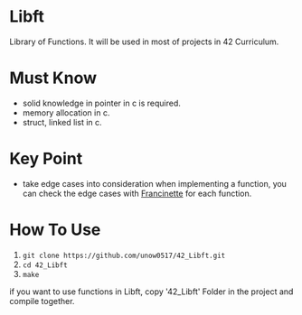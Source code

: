 # Libft
Library of Functions. It will be used in most of projects in 42 Curriculum.

# Must Know
* solid knowledge in pointer in c is required.
* memory allocation in c.
* struct, linked list in c.

# Key Point
* take edge cases into consideration when implementing a function, you can check the edge cases  with [Francinette](https://github.com/xicodomingues/francinette) for each function.

# How To Use
1. `git clone https://github.com/unow0517/42_Libft.git`
2. `cd 42_Libft`
3. `make`

if you want to use functions in Libft, copy '42_Libft' Folder in the project and compile together.
